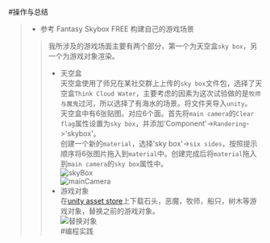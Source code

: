 #操作与总结
>* 参考 Fantasy Skybox FREE 构建自己的游戏场景
>> 我所涉及的游戏场面主要有两个部分，第一个为天空盒`sky box`，另一个为游戏对象渲染。
>>* 天空盒<br>
>> 天空盒使用了师兄在某社交群上上传的`sky box`文件包，选择了天空盒`Think Cloud Water`，主要考虑的因素为这次试验做的是`牧师与魔鬼`过河，所以选择了有海水的场景。将文件夹导入`unity`。<br>
>> 天空盒中有6张贴图。对应6个面。首先将`main camera`的`Clear flag`属性设置为`sky box`，并添加'Component'->`Randering`->'skybox'。<br>
>> 创建一个新的`material`，选择'sky box'->`six sides`，按照提示顺序将6张图片拖入到`material`中。创建完成后将`material`拖入到`main camera`的`sky box`属性中。<br>
![skyBox](http://imglf6.nosdn.127.net/img/S3F1ejdrdGNrNFVwaVBPZEJwSHVnakZsUWwrYldidFQ2SXpXMGlkOHJvS3ZiSk12UmtBYmNnPT0.png?imageView&thumbnail=500x0&quality=96&stripmeta=0 "skyBox")<br>
![mainCamera](http://imglf5.nosdn.127.net/img/S3F1ejdrdGNrNFVwaVBPZEJwSHVnbU92TlFoWkh4dC95K0JnTk9rcWFZeGpEUkVnZUZTVFN3PT0.png?imageView&thumbnail=500x0&quality=96&stripmeta=0 "mainCamera")<br>
>>* 游戏对象<br>
>> 在[unity asset store](https://assetstore.unity.com/)上下载石头，恶魔，牧师，船只，树木等游戏对象，替换之前的游戏对象。<br>
![替换对象](http://imglf4.nosdn.127.net/img/S3F1ejdrdGNrNFVwaVBPZEJwSHVnalVDVThQVDBUdFZoNDUvT1B5SjViZkRxcVlQc05MMEx3PT0.png?imageView&thumbnail=500x0&quality=96&stripmeta=0 "替换对象")<br>
#编程实践
